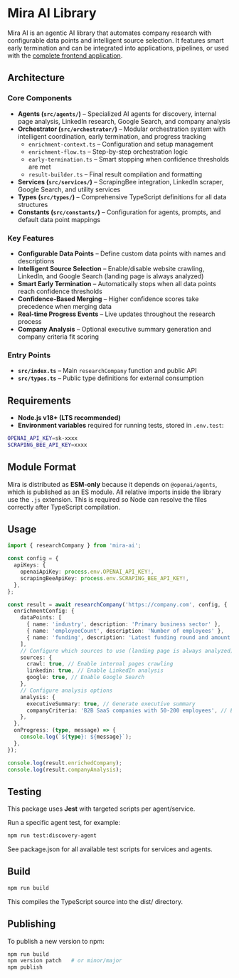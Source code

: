# Mira AI Library

Mira AI is an agentic AI library that automates company research with configurable data points and intelligent source selection. It features smart early termination and can be integrated into applications, pipelines, or used with the [complete frontend application](../../apps/mira-frontend/README.md).

## Architecture

### Core Components

- **Agents (`src/agents/`)** – Specialized AI agents for discovery, internal page analysis, LinkedIn research, Google Search, and company analysis
- **Orchestrator (`src/orchestrator/`)** – Modular orchestration system with intelligent coordination, early termination, and progress tracking
  - `enrichment-context.ts` – Configuration and setup management
  - `enrichment-flow.ts` – Step-by-step orchestration logic
  - `early-termination.ts` – Smart stopping when confidence thresholds are met
  - `result-builder.ts` – Final result compilation and formatting
- **Services (`src/services/`)** – ScrapingBee integration, LinkedIn scraper, Google Search, and utility services
- **Types (`src/types/`)** – Comprehensive TypeScript definitions for all data structures
- **Constants (`src/constants/`)** – Configuration for agents, prompts, and default data point mappings

### Key Features

- **Configurable Data Points** – Define custom data points with names and descriptions
- **Intelligent Source Selection** – Enable/disable website crawling, LinkedIn, and Google Search (landing page is always analyzed)
- **Smart Early Termination** – Automatically stops when all data points reach confidence thresholds
- **Confidence-Based Merging** – Higher confidence scores take precedence when merging data
- **Real-time Progress Events** – Live updates throughout the research process
- **Company Analysis** – Optional executive summary generation and company criteria fit scoring

### Entry Points

- **`src/index.ts`** – Main `researchCompany` function and public API
- **`src/types.ts`** – Public type definitions for external consumption

## Requirements

- **Node.js v18+ (LTS recommended)**
- **Environment variables** required for running tests, stored in `.env.test`:

```bash
OPENAI_API_KEY=sk-xxxx
SCRAPING_BEE_API_KEY=xxxx
```

## Module Format

Mira is distributed as **ESM-only** because it depends on `@openai/agents`, which is published as an ES module.
All relative imports inside the library use the `.js` extension. This is required so Node can resolve the files correctly after TypeScript compilation.

## Usage

```typescript
import { researchCompany } from 'mira-ai';

const config = {
  apiKeys: {
    openaiApiKey: process.env.OPENAI_API_KEY!,
    scrapingBeeApiKey: process.env.SCRAPING_BEE_API_KEY!,
  },
};

const result = await researchCompany('https://company.com', config, {
  enrichmentConfig: {
    dataPoints: [
      { name: 'industry', description: 'Primary business sector' },
      { name: 'employeeCount', description: 'Number of employees' },
      { name: 'funding', description: 'Latest funding round and amount' },
    ],
    // Configure which sources to use (landing page is always analyzed)
    sources: {
      crawl: true, // Enable internal pages crawling
      linkedin: true, // Enable LinkedIn analysis
      google: true, // Enable Google Search
    },
    // Configure analysis options
    analysis: {
      executiveSummary: true, // Generate executive summary
      companyCriteria: 'B2B SaaS companies with 50-200 employees', // Evaluate fit against criteria
    },
  },
  onProgress: (type, message) => {
    console.log(`${type}: ${message}`);
  },
});

console.log(result.enrichedCompany);
console.log(result.companyAnalysis);
```

## Testing

This package uses **Jest** with targeted scripts per agent/service.

Run a specific agent test, for example:

```bash
npm run test:discovery-agent
```

See package.json for all available test scripts for services and agents.

## Build

```bash
npm run build
```

This compiles the TypeScript source into the dist/ directory.

## Publishing

To publish a new version to npm:

```bash
npm run build
npm version patch   # or minor/major
npm publish
```
